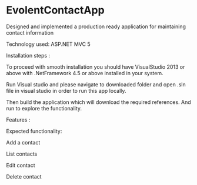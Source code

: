 # EvolentContactApp

Designed and implemented a production ready application for maintaining contact information

Technology used: ASP.NET MVC 5

Installation steps :

To proceed with smooth installation you should have VisualStudio 2013 or above with .NetFramework 4.5 or above installed in your system.

Run Visual studio and please navigate to downloaded folder and open .sln file in visual studio in order to run this app locally.

Then build the application which will download the required references. And run to explore the functionality.

Features :

Expected functionality:

Add a contact

List contacts

Edit contact

Delete contact
